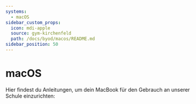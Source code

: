 ```yaml
---
systems:
  - macOS
sidebar_custom_props:
  icon: mdi-apple
  source: gym-kirchenfeld
  path: /docs/byod/macos/README.md
sidebar_position: 50
---
```


# macOS



Hier findest du Anleitungen, um dein MacBook für den Gebrauch an unserer Schule einzurichten:

<Features/>
